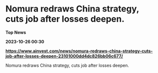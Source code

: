 # Nomura redraws China strategy, cuts job after losses deepen.
**Top News**

**2023-10-26 00:30**

**https://www.ainvest.com/news/nomura-redraws-china-strategy-cuts-job-after-losses-deepen-23101000dd4dc826bb06c677/**

Nomura redraws China strategy, cuts job after losses deepen.